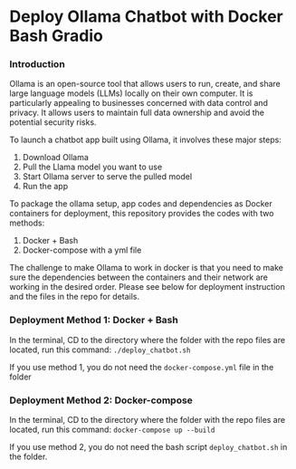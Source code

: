 # Deploy Ollama Chatbot with Docker Bash Gradio

### Introduction
Ollama is an open-source tool that allows users to run, create, and share large language models (LLMs) locally on their own computer.
It is particularly appealing to businesses concerned with data control and privacy. It allows users to maintain full data ownership and avoid the potential security risks.

To launch a chatbot app built using Ollama, it involves these major steps:

1. Download Ollama
2. Pull the Llama model you want to use
3. Start Ollama server to serve the pulled model
4. Run the app

To package the ollama setup, app codes and dependencies as Docker containers for deployment, this repository provides the codes with two methods:
1. Docker + Bash
2. Docker-compose with a yml file

The challenge to make Ollama to work in docker is that you need to make sure the dependencies between the containers and their network are working in the desired order.
Please see below for deployment instruction and the files in the repo for details.

### Deployment Method 1: Docker + Bash

In the terminal, CD to the directory where the folder with the repo files are located, run this command:
`./deploy_chatbot.sh`

If you use method 1, you do not need the `docker-compose.yml` file in the folder

### Deployment Method 2: Docker-compose

In the terminal, CD to the directory where the folder with the repo files are located, run this command:
`docker-compose up --build`

If you use method 2, you do not need the bash script `deploy_chatbot.sh` in the folder.
